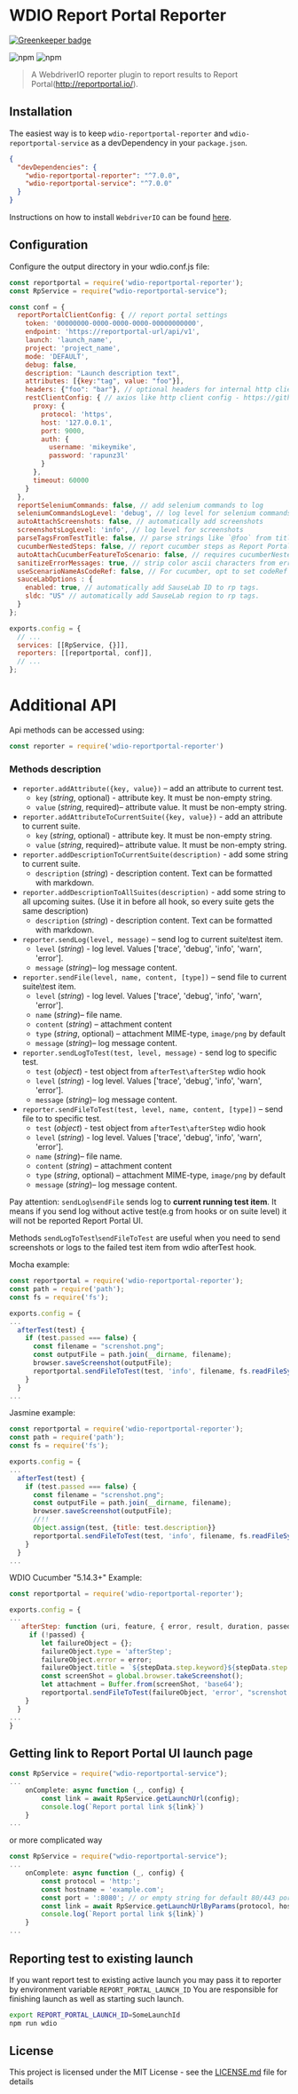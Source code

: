 WDIO Report Portal Reporter
====================

[![Greenkeeper badge](https://badges.greenkeeper.io/BorisOsipov/wdio-reportportal-reporter.svg)](https://greenkeeper.io/)

![npm](https://img.shields.io/npm/v/wdio-reportportal-reporter)
![npm](https://img.shields.io/npm/dm/wdio-reportportal-reporter)
> A WebdriverIO reporter plugin to report results to Report Portal(<http://reportportal.io/>).

## Installation

The easiest way is to keep `wdio-reportportal-reporter` and `wdio-reportportal-service` as a devDependency in your `package.json`.

```json
{
  "devDependencies": {
    "wdio-reportportal-reporter": "^7.0.0",
    "wdio-reportportal-service": "^7.0.0"
  }
}
```

Instructions on how to install `WebdriverIO` can be found [here](https://webdriver.io/docs/gettingstarted.html).

## Configuration

Configure the output directory in your wdio.conf.js file:

```js
const reportportal = require('wdio-reportportal-reporter');
const RpService = require("wdio-reportportal-service");

const conf = {
  reportPortalClientConfig: { // report portal settings
    token: '00000000-0000-0000-0000-00000000000',
    endpoint: 'https://reportportal-url/api/v1',
    launch: 'launch_name',
    project: 'project_name',
    mode: 'DEFAULT',
    debug: false,
    description: "Launch description text",
    attributes: [{key:"tag", value: "foo"}],
    headers: {"foo": "bar"}, // optional headers for internal http client
    restClientConfig: { // axios like http client config - https://github.com/axios/axios#request-config
      proxy: {
        protocol: 'https',
        host: '127.0.0.1',
        port: 9000,
        auth: {
          username: 'mikeymike',
          password: 'rapunz3l'
        }
      },
      timeout: 60000
    }
  },
  reportSeleniumCommands: false, // add selenium commands to log
  seleniumCommandsLogLevel: 'debug', // log level for selenium commands
  autoAttachScreenshots: false, // automatically add screenshots
  screenshotsLogLevel: 'info', // log level for screenshots
  parseTagsFromTestTitle: false, // parse strings like `@foo` from titles and add to Report Portal
  cucumberNestedSteps: false, // report cucumber steps as Report Portal steps
  autoAttachCucumberFeatureToScenario: false, // requires cucumberNestedSteps to be true for use
  sanitizeErrorMessages: true, // strip color ascii characters from error stacktrace
  useScenarioNameAsCodeRef: false, // For cucumber, opt to set codeRef and testCaseId to scenario name
  sauceLabOptions : {
    enabled: true, // automatically add SauseLab ID to rp tags.
    sldc: "US" // automatically add SauseLab region to rp tags.
  }
};

exports.config = {
  // ...
  services: [[RpService, {}]],
  reporters: [[reportportal, conf]],
  // ...
};
```

# Additional API

Api methods can be accessed using:

```js
const reporter = require('wdio-reportportal-reporter')
```

### Methods description

* `reporter.addAttribute({key, value})` – add an attribute to current test.
  * `key` (*string*, optional) -  attribute key. It must be non-empty string.
  * `value` (*string*, required)–  attribute value. It must be non-empty string.
* `reporter.addAttributeToCurrentSuite({key, value})` - add an attribute to current suite.
  * `key` (*string*, optional) -  attribute key. It must be non-empty string.
  * `value` (*string*, required)–  attribute value. It must be non-empty string.
* `reporter.addDescriptionToCurrentSuite(description)` - add some string to current suite.
  * `description` (*string*) - description content. Text can be formatted with markdown.
* `reporter.addDescriptionToAllSuites(description)` - add some string to all upcoming suites. (Use it in before all hook, so every suite gets the same description)
  * `description` (*string*) - description content. Text can be formatted with markdown.
* `reporter.sendLog(level, message)` – send log to current suite\test item.
  * `level` (*string*) - log level. Values ['trace', 'debug', 'info', 'warn', 'error'].
  * `message` (*string*)– log message content.
* `reporter.sendFile(level, name, content, [type])` – send file to current suite\test item.
  * `level` (*string*) - log level. Values ['trace', 'debug', 'info', 'warn', 'error'].
  * `name` (*string*)– file name.
  * `content` (*string*) – attachment content
  * `type` (*string*, optional) – attachment MIME-type, `image/png` by default
  * `message` (*string*)– log message content.
* `reporter.sendLogToTest(test, level, message)` - send log to specific test.
  * `test` (*object*) - test object from `afterTest\afterStep` wdio hook
  * `level` (*string*) - log level. Values ['trace', 'debug', 'info', 'warn', 'error'].
  * `message` (*string*)– log message content.
* `reporter.sendFileToTest(test, level, name, content, [type])` – send file to to specific test.
  * `test` (*object*) - test object from `afterTest\afterStep` wdio hook
  * `level` (*string*) - log level. Values ['trace', 'debug', 'info', 'warn', 'error'].
  * `name` (*string*)– file name.
  * `content` (*string*) – attachment content
  * `type` (*string*, optional) – attachment MIME-type, `image/png` by default
  * `message` (*string*)– log message content.

Pay attention: `sendLog`\\`sendFile` sends log to **current running test item**. It means if you send log without active test(e.g from hooks or on suite level) it will not be reported Report Portal UI.

Methods `sendLogToTest`\\`sendFileToTest` are useful when you need to send screenshots or logs to the failed test item from wdio afterTest hook.

Mocha example:

```js
const reportportal = require('wdio-reportportal-reporter');
const path = require('path');
const fs = require('fs');

exports.config = {
...
  afterTest(test) {
    if (test.passed === false) {
      const filename = "screnshot.png";
      const outputFile = path.join(__dirname, filename);
      browser.saveScreenshot(outputFile);
      reportportal.sendFileToTest(test, 'info', filename, fs.readFileSync(outputFile));
    }
  }
...
```

Jasmine example:

```js
const reportportal = require('wdio-reportportal-reporter');
const path = require('path');
const fs = require('fs');

exports.config = {
...
  afterTest(test) {
    if (test.passed === false) {
      const filename = "screnshot.png";
      const outputFile = path.join(__dirname, filename);
      browser.saveScreenshot(outputFile);
      //!!
      Object.assign(test, {title: test.description}}
      reportportal.sendFileToTest(test, 'info', filename, fs.readFileSync(outputFile));
    }
  }
...
```

WDIO Cucumber "5.14.3+" Example:

```js
const reportportal = require('wdio-reportportal-reporter');

exports.config = {
...
   afterStep: function (uri, feature, { error, result, duration, passed }, stepData, context) {
     if (!passed) {
        let failureObject = {};
        failureObject.type = 'afterStep';
        failureObject.error = error;
        failureObject.title = `${stepData.step.keyword}${stepData.step.text}`;
        const screenShot = global.browser.takeScreenshot();
        let attachment = Buffer.from(screenShot, 'base64');
        reportportal.sendFileToTest(failureObject, 'error', "screnshot.png", attachment);
    }
  }
...
}
```

## Getting link to Report Portal UI launch page

```js
const RpService = require("wdio-reportportal-service");
...
    onComplete: async function (_, config) {
        const link = await RpService.getLaunchUrl(config);
        console.log(`Report portal link ${link}`)
    }
...
```

or more complicated way

```js
const RpService = require("wdio-reportportal-service");
...
    onComplete: async function (_, config) {
        const protocol = 'http:';
        const hostname = 'example.com';
        const port = ':8080'; // or empty string for default 80/443 ports
        const link = await RpService.getLaunchUrlByParams(protocol, hostname, port, config);
        console.log(`Report portal link ${link}`)
    }
...
```

## Reporting test to existing launch

If you want report test to existing active launch you may pass it to reporter by environment variable `REPORT_PORTAL_LAUNCH_ID`
You are responsible for finishing launch as well as starting such launch.

```sh
export REPORT_PORTAL_LAUNCH_ID=SomeLaunchId
npm run wdio
```

## License

This project is licensed under the MIT License - see the [LICENSE.md](https://github.com/BorisOsipov/wdio-reportportal-reporter/blob/master/LICENSE) file for details
